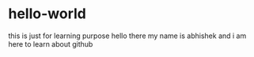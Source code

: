 # hello-world
this is just for learning purpose
hello there my name is abhishek and i am here to learn about github
